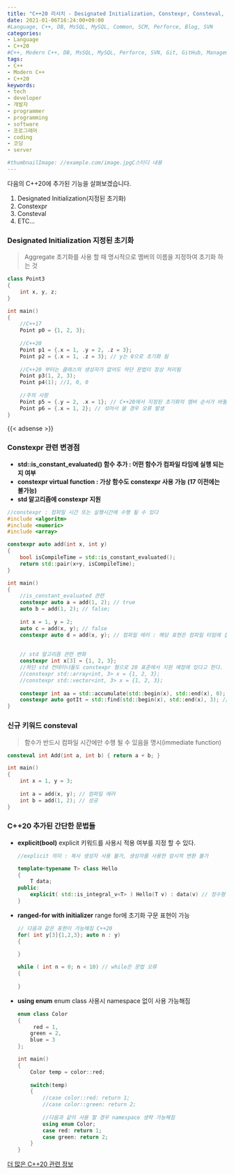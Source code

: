 ```yaml
---
title: "C++20 리서치 - Designated Initialization, Constexpr, Consteval, etc..[5]"
date: 2021-01-06T16:24:00+09:00
#Language, C++, DB, MsSQL, MySQL, Common, SCM, Perforce, Blog, SVN
categories:
- Language
- C++20
#C++, Modern C++, DB, MsSQL, MySQL, Perforce, SVN, Git, GitHub, Management, Blog, Hugo, Architecture
tags:
- C++
- Modern C++
- C++20
keywords:
- tech
- developer
- 개발자
- programmer
- programming
- software
- 프로그래머
- coding
- 코딩
- server

#thumbnailImage: //example.com/image.jpgC스터디 내용
---
```


다음의 C++20에 추가된 기능을 살펴보겠습니다.

1. Designated Initialization(지정된 초기화)
2. Constexpr
3. Consteval
4. ETC...

<!--more-->

### Designated Initialization 지정된 초기화

> Aggregate 초기화를 사용 할 때 명시적으로 멤버의 이름을 지정하여 초기화 하는 것
>

```cpp
class Point3
{
    int x, y, z;
}

int main()
{
    //C++17
    Point p0 = {1, 2, 3};
    
    //C++20
    Point p1 = {.x = 1, .y = 2, .z = 3};
    Point p2 = {.x = 1, .z = 3}; // y는 0으로 초기화 됨
    
    //C++20 부터는 클래스의 생성자가 없어도 하단 문법이 정상 처리됨
    Point p3(1, 2, 3);
    Point p4(1); //1, 0, 0
    
    //주의 사항
    Point p5 = {.y = 2, .x = 1}; // C++20에서 지정된 초기화의 멤버 순서가 바뀔 경우 오류 발생
    Point p6 = {.x = 1, 2}; // 섞어서 쓸 경우 오류 발생
}
```

{{< adsense >}}

### Constexpr 관련 변경점

- **std::is_constant_evaluated() 함수 추가 : 어떤 함수가 컴파일 타임에 실행 되는지 여부**
- **constexpr virtual function : 가상 함수도 constexpr 사용 가능 (17 이전에는 불가능)**
- **std 알고리즘에 constexpr 지원**

```cpp
//constexpr : 컴파일 시간 또는 실행시간에 수행 될 수 있다
#include <algoritm>
#include <numeric>
#include <array>

constexpr auto add(int x, int y)
{
    bool isCompileTime = std::is_constant_evaluated();
    return std::pair(x+y, isCompileTime);
}

int main()
{
    //is_constant_evaluated 관련
    constexpr auto a = add(1, 2); // true
    auto b = add(1, 2); // false;
    
    int x = 1, y = 2;
  	auto c = add(x, y); // false
    constexpr auto d = add(x, y); // 컴파일 에러 : 해당 표현은 컴파일 타임에 실행 될 수 없기에 constexpr를 제거해야 한다.
    
    
    // std 알고리즘 관련 변화
    constexpr int x[3] = {1, 2, 3};
    //하단 std 컨테이너들도 constexpr 형으로 20 표준에서 지원 예정에 있다고 한다. 현재(2021-1-6)까지 아직 오류 발생
    //constexpr std::array<int, 3> x = {1, 2, 3};
    //constexpr std::vector<int, 3> x = {1, 2, 3};
    
    constexpr int aa = std::accumulate(std::begin(x), std::end(x), 0); // std 알고리즘이 컴파일 타임에 계산되어 성능 최적화가 가능
    constexpr auto gotIt = std::find(std::begin(x), std::end(x), 3); // std 알고리즘이 컴파일 타임에 계산되어 성능 최적화가 가능
}

```



### 신규 키워드 consteval

> 함수가 반드시 컴파일 시간에만 수행 될 수 있음을 명시(immediate function)
>

```cpp
consteval int Add(int a, int b) { return a + b; }

int main()
{
    int x = 1, y = 3;
    
    int a = add(x, y); // 컴파일 에러
    int b = add(1, 2); // 성공
}
```



### C++20 추가된 간단한 문법들

- **explicit(bool)**
   explicit 키워드를 사용시 적용 여부를 지정 할 수 있다.

   ```cpp
   //explicit 의미 : 복사 생성자 사용 불가, 생성자를 사용한 암시적 변환 불가
   
   template<typename T> class Hello
   {
       T data;
   public:
       explicit( std::is_integral_v<T> ) Hello(T v) : data(v) // 정수형 일 때만 explicit가 적용되도록 구현 가능
   }
   ```

   

- **ranged-for with initializer**
   range for에 초기화 구문 표현이 가능

   ```cpp
   // 다음과 같은 표현이 가능해짐 C++20
   for( int y[3]{1,2,3}; auto n : y)
   {
       
   }
   
   while ( int n = 0; n < 10) // while은 문법 오류
   {
       
   }
   ```

   

- **using enum**
  enum class 사용시 namespace 없이 사용 가능해짐
  
   ```cpp
   enum class Color
  {
    	red = 1,
       green = 2,
       blue = 3
   };
   
   int main()
   {
       Color temp = color::red;
       
       switch(temp)
       {
           //case color::red: return 1;
           //case color::green: return 2;
             
           //다음과 같이 사용 할 경우 namespace 생략 가능해짐
           using enum Color;
           case red: return 1;
           case green: return 2;
       }
   }
   ```
  
   

[더 많은 C++20 관련 정보](https://en.cppreference.com/w/)